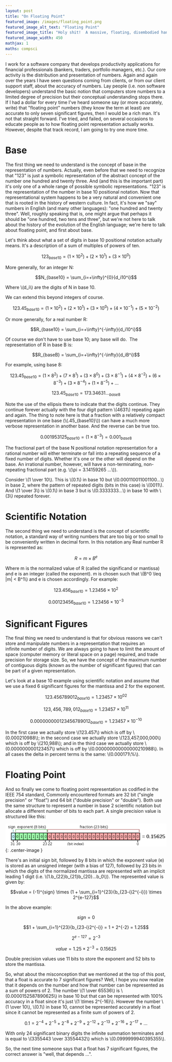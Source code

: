```yaml
---
layout: post
title: "On Floating Point"
featured_image: /images/floating_point.png
featured_image_alt_text: "Floating Point"
featured_image_title: "Holy shit!  A massive, floating, disembodied hand!"
featured_image_width: 450
mathjax: 1
maths: compsci
---
```


I work for a software company that develops productivity applications for financial professionals (bankers, traders,
portfolio managers, etc.).  Our core activity is the distribution and presentation of numbers.  Again and again over the
years I have seen questions coming from clients, or from our client support staff, about the accuracy of numbers.  Lay
people (i.e. non software developers) understand the basic notion that computers store numbers to a limited degree of
precision but their conceptual understanding stops there.  If I had a dollar for every time I've heard someone say (or
more accurately, write) that "floating point" numbers (they know the term at least) are accurate to only seven
significant figures, then I would be a rich man.  It's not that straight forward.  I've tried, and failed, on several
occasions to educate people as to how floating point representation actually works.  However, despite that track record,
I am going to try one more time.

# Base

The first thing we need to understand is the concept of base in the representation of numbers.  Actually, even before
that we need to recognize that "123" is just a symbolic representation of the abstract concept of the number one hundred
and twenty three.  And (and this is the important part) it's only one of a whole range of possible symbolic
representations.  "123" is the representation of the number in base 10 positional notation.  Now that representational
system happens to be a very natural and convenient one that is rooted in the history of western culture.  In fact, it's
how we "say" numbers in English (and many other languages): "one hundred and twenty three".  Well, roughly speaking that
is, one might argue that perhaps it should be "one hundred, two tens and three", but we're not here to talk about the
history of the evolution of the English language; we're here to talk about floating point, and first about base.

Let's think about what a set of digits in base 10 positional notation actually means.  It's a description of a sum of
multiples of powers of ten.

$$123_{base10} = (1 \times 10^2) + (2 \times 10^1) + (3 \times 10^0)$$

More generally, for an integer N:

$$N_{base10} = \sum_{i=+\infty}^{0}{d_i10^i}$$

Where \\(d_i\\) are the digits of N in base 10.

We can extend this beyond integers of course.

$$123.45_{base10} = (1 \times 10^2) + (2 \times 10^1) + (3 \times 10^0) + (4 \times 10^{-1}) + (5 \times 10^{-2})$$

Or more generally, for a real number R:

$$R_{base10} = \sum_{i=+\infty}^{-\infty}{d_i10^i}$$

Of course we don't have to use base 10; any base will do.  The representation of R in base B is:

$$R_{baseB} = \sum_{i=+\infty}^{-\infty}{d_iB^i}$$

For example, using base 8:

$$123.45_{base10} = (1 \times 8^2) + (7 \times 8^1) + (3 \times 8^0) + (3 \times 8^{-1}) + (4 \times 8^{-2}) + (6 \times 8^{-3}) + (3 \times 8^{-4}) + (1 \times 8^{-5}) + ...$$

$$123.45_{base10} = 173.34631..._{base8}$$

Note the use of the ellipsis there to indicate that the digits continue.  They continue forever actually with the four
digit pattern \\(4631\\) repeating again and again.  The thing to note here is that a fraction with a relatively compact
representation in one base (\\(.45_{base10}\\)) can have a much more verbose representation in another base.  And the
reverse can be true too.

$$0.001953125_{base10} = (1 \times 8^{-3}) = 0.001_{base8}$$

The fractional part of the base N positional notation representation for a rational number will either terminate or fall
into a repeating sequence of a fixed number of digits.  Whether it's one or the other will depend on the base.  An
irrational number, however, will have a non-terminating, non-repeating fractional part (e.g. \\(\\pi = 3.14159265 ...\\)).

Consider \\(1 \\over 10\\).  This is \\(0.1\\) in base 10 but \\(0.000110011001100...\\) in base 2, where the pattern of
repeated digits (bits in this case) is \\(0011\\).  And \\(1 \\over 3\\) is \\(0.1\\) in base 3 but is \\(0.3333333...\\) in
base 10 with \\(3\\) repeated forever.

# Scientific Notation

The second thing we need to understand is the concept of scientific notation, a standard way of writing numbers that are
too big or too small to be conveniently written in decimal form.  In this notation any Real number R is represented as:

$$R = m \times B^e$$

Where m is the normalized value of R (called the significand or mantissa) and e is an integer (called the exponent).  m
is chosen such that \\(B^0 \\leq |m| < B^1\\) and e is chosen accordingly.  For example:

$$123.456_{base10} = 1.23456 \times 10^2$$

$$0.00123456_{base10} = 1.23456 \times 10^{-3}$$

# Significant Figures

The final thing we need to understand is that for obvious reasons we can't store and manipulate numbers in a
representation that requires an infinite number of digits.  We are always going to have to limit the amount of space
(computer memory or literal space on a page) required, and trade precision for storage size.  So, we have the concept of
the maximum number of contiguous digits (known as the number of significant figures) that can be part of a given
representation.

Let's look at a base 10 example using scientific notation and assume that we use a fixed 6 significant figures for the
mantissa and 2 for the exponent.

$$123.456789012_{base10} = 1.23457 \times 10^{02}$$

$$123,456,789,012_{base10} = 1.23457 \times 10^{11}$$

$$0.000000000123456789012_{base10} = 1.23457 \times 10^{-10}$$

In the first case we actually store \\(123.457\\) which is off by \\(0.000210988\\); in the second case we actually store
\\(123,457,000,000\\) which is off by \\(210,988\\); and in the third case we actually store \\(0.000000000123457\\) which is
off by \\(0.000000000000000210988\\).  In all cases the delta in percent terms is the same: \\(0.000171\\%\\).

# Floating Point

And so finally we come to floating point representation as codified in the IEEE 754 standard,  Commonly encountered
formats are 32 bit ("single precision" or "float") and 64 bit ("double precision" or "double").  Both use the same
structure to represent a number in base 2 scientific notation but allocate a different number of bits to each part.  A
single precision value is structured like this:

![sfsdf](/images/ieee_754_float_example.png){: .center-image }

There's an initial sign bit, followed by 8 bits in which the exponent value (e) is stored as an unsigned integer (with a
bias of 127), followed by 23 bits in which the digits of the normalized mantissa are represented with an implicit
leading 1 digit (i.e. \\(1.b_{22}b_{21}b_{20}...b_0\\)).  The represented value is given by:

$$value = (-1)^{sign} \times (1 + \sum_{i=1}^{23}{b_{23-i}2^{-i}}) \times 2^{e-127}$$

In the above example:

$$sign = 0$$

$$1 + \sum_{i=1}^{23}{b_{23-i}2^{-i}} = 1 + 2^{-2} = 1.25$$

$$2^{e-127} = 2^{-3}$$

$$value = 1.25 \times 2^{-3} = 0.15625$$

Double precision values use 11 bits to store the exponent and 52 bits to store the mantissa.

So, what about the misconception that we mentioned at the top of this post, that a float is accurate to 7 significant
figures?  Well, I hope you now realize that it depends on the number and how that number can be represented as a sum of
powers of 2.  The number \\(1 \\over 65536\\) is \\(0.0000152587890625\\) in base 10 but that can be represented with 100%
accuracy in a float since it's just \\(1 \\times 2^{-16}\\).  However the number \\(1 \\over 10\\), \\(0.1\\) in base 10, cannot
be represented accurately in a float since it cannot be represented as a finite sum of powers of 2.

$$0.1 = 2^{-4} + 2^{-5} + 2^{-8} + 2^{-9} + 2^{-12} + 2^{-13} + 2^{-16} + 2^{-17} + ...$$

With only 24 significant binary digits the infinite summation terminates and is equal to \\(3355443 \\over 33554432\\)
which is \\(0.0999999940395355\\).

So, the next time someone says that a float has 7 significant figures, the correct answer is "well, that depends ...".
